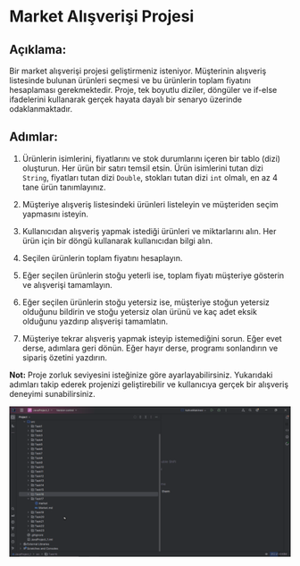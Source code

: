 # Market Alışverişi Projesi

## Açıklama:

Bir market alışverişi projesi geliştirmeniz isteniyor. Müşterinin alışveriş listesinde bulunan ürünleri seçmesi ve bu ürünlerin toplam fiyatını hesaplaması gerekmektedir. Proje, tek boyutlu diziler, döngüler ve if-else ifadelerini kullanarak gerçek hayata dayalı bir senaryo üzerinde odaklanmaktadır.

## Adımlar:

1. Ürünlerin isimlerini, fiyatlarını ve stok durumlarını içeren bir tablo (dizi) oluşturun. Her ürün bir satırı temsil etsin. Ürün isimlerini tutan dizi `String`, fiyatları tutan dizi `Double`, stokları tutan dizi `int` olmalı, en az 4 tane ürün tanımlayınız.

2. Müşteriye alışveriş listesindeki ürünleri listeleyin ve müşteriden seçim yapmasını isteyin.

3. Kullanıcıdan alışveriş yapmak istediği ürünleri ve miktarlarını alın. Her ürün için bir döngü kullanarak kullanıcıdan bilgi alın.

4. Seçilen ürünlerin toplam fiyatını hesaplayın.

5. Eğer seçilen ürünlerin stoğu yeterli ise, toplam fiyatı müşteriye gösterin ve alışverişi tamamlayın.

6. Eğer seçilen ürünlerin stoğu yetersiz ise, müşteriye stoğun yetersiz olduğunu bildirin ve stoğu yetersiz olan ürünü ve kaç adet eksik olduğunu yazdırıp alışverişi tamamlatın.

7. Müşteriye tekrar alışveriş yapmak isteyip istemediğini sorun. Eğer evet derse, adımlara geri dönün. Eğer hayır derse, programı sonlandırın ve sipariş özetini yazdırın.

**Not:** Proje zorluk seviyesini isteğinize göre ayarlayabilirsiniz. Yukarıdaki adımları takip ederek projenizi geliştirebilir ve kullanıcıya gerçek bir alışveriş deneyimi sunabilirsiniz.

![Market.gif](Market.gif)